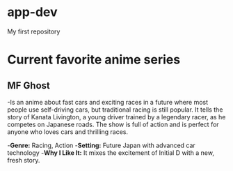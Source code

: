 # app-dev
My first repository

# Current favorite anime series
## MF Ghost
-Is an anime about fast cars and exciting races in a future where most people use self-driving cars, but traditional racing is still popular. It tells the story of Kanata Livington, a young driver trained by a legendary racer, as he competes on Japanese roads. The show is full of action and is perfect for anyone who loves cars and thrilling races.

-**Genre:** Racing, Action
-**Setting:** Future Japan with advanced car technology
-**Why I Like It:** It mixes the excitement of Initial D with a new, fresh story.

